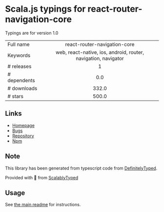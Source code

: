 
# Scala.js typings for react-router-navigation-core

Typings are for version 1.0



|                    |                 |
| ------------------ | :-------------: |
| Full name          | react-router-navigation-core |
| Keywords           | web, react-native, ios, android, router, navigation, navigator |
| # releases         | 1 |
| # dependents       | 0.0 |
| # downloads        | 332.0 |
| # stars            | 500.0 |

## Links
- [Homepage](https://github.com/LeoLeBras/react-router-navigation#readme)
- [Bugs](https://github.com/LeoLeBras/react-router-navigation/issues)
- [Repository](https://github.com/LeoLeBras/react-router-navigation)
- [Npm](https://www.npmjs.com/package/react-router-navigation-core)
    


## Note
This library has been generated from typescript code from [DefinitelyTyped](https://definitelytyped.org).

Provided with :purple_heart: from [ScalablyTyped](https://github.com/oyvindberg/ScalablyTyped)

## Usage
See [the main readme](../../readme.md) for instructions.


